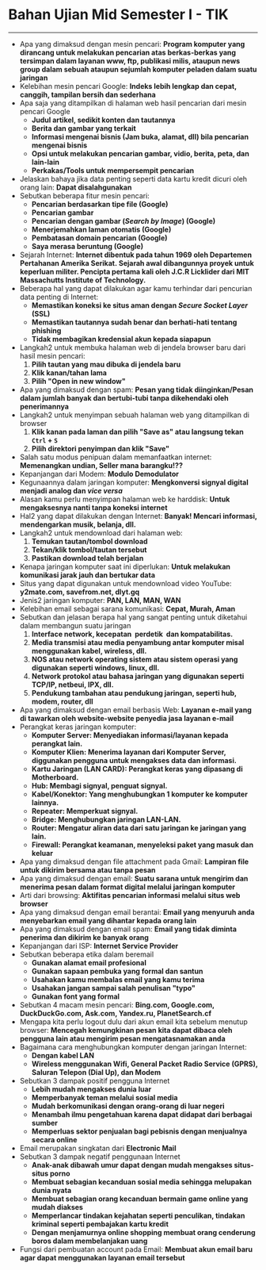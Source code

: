 # Bahan Ujian Mid Semester I - TIK
---

- Apa yang dimaksud dengan mesin pencari: **Program komputer yang dirancang untuk melakukan pencarian atas berkas-berkas yang tersimpan dalam layanan www, ftp, publikasi milis, ataupun news group dalam sebuah ataupun sejumlah komputer peladen dalam suatu jaringan**
- Kelebihan mesin pencari Google: **Indeks lebih lengkap dan cepat, canggih, tampilan bersih dan sederhana**
- Apa saja yang ditampilkan di halaman web hasil pencarian dari mesin pencari Google
  - **Judul artikel, sedikit konten dan tautannya**
  - **Berita dan gambar yang terkait**
  - **Informasi mengenai bisnis (Jam buka, alamat, dll) bila pencarian mengenai bisnis**
  - **Opsi untuk melakukan pencarian gambar, vidio, berita, peta, dan lain-lain**
  - **Perkakas/Tools untuk mempersempit pencarian**
- Jelaskan bahaya jika data penting seperti data kartu kredit dicuri oleh orang lain: **Dapat disalahgunakan**
- Sebutkan beberapa fitur mesin pencari:
  - **Pencarian berdasarkan tipe file (Google)**
  - **Pencarian gambar**
  - **Pencarian dengan gambar (*Search by Image*) (Google)**
  - **Menerjemahkan laman otomatis (Google)**
  - **Pembatasan domain pencarian (Google)**
  - **Saya merasa beruntung (Google)**
- Sejarah Internet: **Internet dibentuk pada tahun 1969 oleh Departemen Pertahanan Amerika Serikat. Sejarah awal dibangunnya proyek untuk keperluan militer. Pencipta pertama kali oleh J.C.R Licklider dari MIT Massachutts Institute of Technology.**
- Beberapa hal yang dapat dilakukan agar kamu terhindar dari pencurian data penting di Internet:
  - **Memastikan koneksi ke situs aman dengan *Secure Socket Layer* (SSL)**
  - **Memastikan tautannya sudah benar dan berhati-hati tentang phishing**
  - **Tidak membagikan kredensial akun kepada siapapun**
- Langkah2 untuk membuka halaman web di jendela browser baru dari hasil mesin pencari:
  1. **Pilih tautan yang mau dibuka di jendela baru**
  2. **Klik kanan/tahan lama**
  3. **Pilih "Open in new window"**
- Apa yang dimaksud dengan spam: **Pesan yang tidak diinginkan/Pesan dalam jumlah banyak dan bertubi-tubi tanpa dikehendaki oleh penerimannya**
- Langkah2 untuk menyimpan sebuah halaman web yang ditampilkan di browser
  1. **Klik kanan pada laman dan pilih "Save as" atau langsung tekan `Ctrl` + `S`**
  2. **Pilih direktori penyimpan dan klik "Save"**
- Salah satu modus penipuan dalam memanfaatkan internet: **Memenangkan undian, Seller mana barangku!??**
- Kepanjangan dari Modem: **Modulo Demodulator**
- Kegunaannya dalam jaringan komputer: **Mengkonversi signyal digital menjadi analog dan *vice versa***
- Alasan kamu perlu menyimpan halaman web ke harddisk: **Untuk mengaksesnya nanti tanpa koneksi internet**
- Hal2 yang dapat dilakukan dengan Internet: **Banyak! Mencari informasi, mendengarkan musik, belanja, dll.**
- Langkah2 untuk mendownload dari halaman web:
  1. **Temukan tautan/tombol download**
  2. **Tekan/klik tombol/tautan tersebut**
  3. **Pastikan download telah berjalan**
- Kenapa jaringan komputer saat ini diperlukan: **Untuk melakukan komunikasi jarak jauh dan bertukar data**
- Situs yang dapat digunakan untuk mendownload video YouTube: **y2mate.com, savefrom.net, dlyt.gq**
- Jenis2 jaringan komputer: **PAN, LAN, MAN, WAN**
- Kelebihan email sebagai sarana komunikasi: **Cepat, Murah, Aman**
- Sebutkan dan jelasan berapa hal yang sangat penting untuk diketahui dalam membangun suatu jaringan
  1. **Interface network, kecepatan  perdetik  dan kompatabilitas.**
  2. **Media transmisi atau media penyambung antar komputer misal menggunakan kabel, wireless, dll.**
  3. **NOS atau network operating sistem atau sistem operasi yang digunakan seperti windows, linux, dll.**
  4. **Network protokol atau bahasa jaringan yang digunakan seperti TCP/IP, netbeui, IPX, dll.**
  5. **Pendukung tambahan atau pendukung jaringan, seperti hub, modem, router, dll**
- Apa yang dimaksud dengan email berbasis Web: **Layanan e-mail yang di tawarkan oleh website-website penyedia jasa layanan e-mail**
- Perangkat keras jaringan komputer:
  - **Komputer Server: Menyediakan informasi/layanan kepada perangkat lain.**
  - **Komputer Klien: Menerima layanan dari Komputer Server, diggunakan pengguna untuk mengakses data dan informasi.**
  - **Kartu Jaringan (LAN CARD): Perangkat keras yang dipasang di Motherboard.**
  - **Hub: Membagi signyal, penguat signyal.**
  - **Kabel/Konektor: Yang menghubungkan 1 komputer ke komputer lainnya.**
  - **Repeater: Memperkuat signyal.**
  - **Bridge: Menghubungkan jaringan LAN-LAN.**
  - **Router: Mengatur aliran data dari satu jaringan ke jaringan yang lain.**
  - **Firewall: Perangkat keamanan, menyeleksi paket yang masuk dan keluar**
- Apa yang dimaksud dengan file attachment pada Gmail: **Lampiran file untuk dikirim bersama atau tanpa pesan**
- Apa yang dimaksud dengan email: **Suatu sarana untuk mengirim dan menerima pesan dalam format digital melalui jaringan komputer**
- Arti dari browsing: **Aktifitas pencarian informasi melalui situs web browser**
- Apa yang dimaksud dengan email berantai: **Email yang menyuruh anda menyebarkan email yang dihantar kepada orang lain**
- Apa yang dimaksud dengan email spam: **Email yang tidak diminta penerima dan dikirim ke banyak orang**
- Kepanjangan dari ISP: **Internet Service Provider**
- Sebutkan beberapa etika dalam beremail
  - **Gunakan alamat email profesional**
  - **Gunakan sapaan pembuka yang formal dan santun**
  - **Usahakan kamu membalas email yang kamu terima**
  - **Usahakan jangan sampai salah penulisan "typo"**
  - **Gunakan font yang formal**
- Sebutkan 4 macam mesin pencari: **Bing.com, Google.com, DuckDuckGo.com, Ask.com, Yandex.ru, PlanetSearch.cf**
- Mengapa kita perlu logout dulu dari akun email kita sebelum menutup browser: **Mencegah kemungkinan pesan kita dapat dibaca oleh pengguna lain atau mengirim pesan mengatasnamakan anda**
- Bagaimana cara menghubungkan komputer dengan jaringan Internet:
  - **Dengan kabel LAN**
  - **Wireless menggunakan Wifi, General Packet Radio Service (GPRS), Saluran Telepon (Dial Up), dan Modem**
- Sebutkan 3 dampak positif pengguna Internet
  - **Lebih mudah mengakses dunia luar**
  - **Memperbanyak teman melalui sosial media**
  - **Mudah berkomunikasi dengan orang-orang di luar negeri**
  - **Menambah ilmu pengetahuan karena dapat didapat dari berbagai sumber**
  - **Memperluas sektor penjualan bagi pebisnis dengan menjualnya secara online**
- Email merupakan singkatan dari **Electronic Mail**
- Sebutkan 3 dampak negatif penggunaan Internet
  - **Anak-anak dibawah umur dapat dengan mudah mengakses situs-situs porno**
  - **Membuat sebagian kecanduan sosial media sehingga melupakan dunia nyata**
  - **Membuat sebagian orang kecanduan bermain game online yang mudah diakses**
  - **Memperlancar tindakan kejahatan seperti penculikan, tindakan kriminal seperti pembajakan kartu kredit**
  - **Dengan menjamurnya online shopping membuat orang cenderung boros dalam membelanjakan uang**
- Fungsi dari pembuatan account pada Email: **Membuat akun email baru agar dapat menggunakan layanan email tersebut**